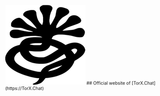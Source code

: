 <img src="https://raw.githubusercontent.com/TorX-Chat/torx-gtk4/main/other/scalable/apps/logo-torx-symbolic.svg" alt="Logo" width="256" height="256">
## Official website of [TorX.Chat](https://TorX.Chat)


